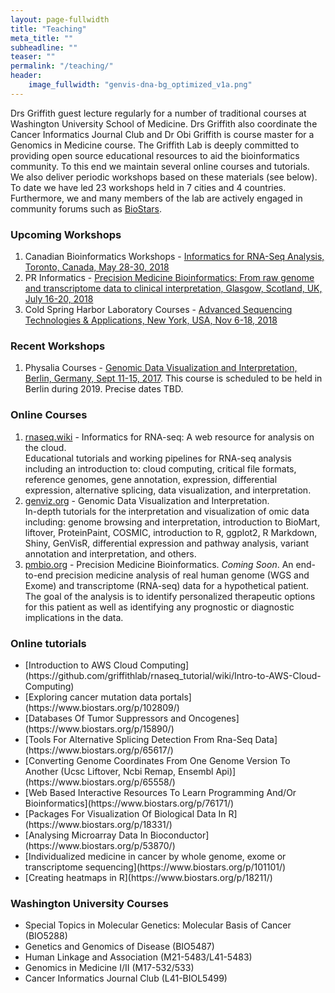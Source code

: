 ```yaml
---
layout: page-fullwidth
title: "Teaching"
meta_title: ""
subheadline: ""
teaser: ""
permalink: "/teaching/"
header:
    image_fullwidth: "genvis-dna-bg_optimized_v1a.png"
---
```


Drs Griffith guest lecture regularly for a number of traditional courses at Washington University School of Medicine. Drs Griffith also coordinate the Cancer Informatics Journal Club and Dr Obi Griffith is course master for a Genomics in Medicine course. The Griffith Lab is deeply committed to providing open source educational resources to aid the bioinformatics community. To this end we maintain several online courses and tutorials. We also deliver periodic workshops based on these materials (see below). To date we have led 23 workshops held in 7 cities and 4 countries. Furthermore, we and many members of the lab are actively engaged in community forums such as [BioStars](https://www.biostars.org/).

### Upcoming Workshops
1. Canadian Bioinformatics Workshops - [Informatics for RNA-Seq Analysis, Toronto, Canada, May 28-30, 2018](https://bioinformatics.ca/workshops/workshop-application-form/#/)
2. PR Informatics - [Precision Medicine Bioinformatics: From raw genome and transcriptome data to clinical interpretation, Glasgow, Scotland, UK, July 16-20, 2018](https://www.prinformatics.com/course/precision-medicine-bioinformatics-from-raw-genome-and-transcriptome-data-to-clinical-interpretation-pmbi01/)
3. Cold Spring Harbor Laboratory Courses - [Advanced Sequencing Technologies & Applications, New York, USA, Nov 6-18, 2018](http://meetings.cshl.edu/courses.aspx?course=C-SEQTEC&year=18)

### Recent Workshops
1. Physalia Courses - [Genomic Data Visualization and Interpretation, Berlin, Germany, Sept 11-15, 2017](https://www.physalia-courses.org/courses-workshops/course14/). This course is scheduled to be held in Berlin during 2019. Precise dates TBD.

### Online Courses
1. [rnaseq.wiki](https://github.com/griffithlab/rnaseq_tutorial/wiki) - Informatics for RNA-seq: A web resource for analysis on the cloud.<br> Educational tutorials and working pipelines for RNA-seq analysis including an introduction to: cloud computing, critical file formats, reference genomes, gene annotation, expression, differential expression, alternative splicing, data visualization, and interpretation.
2. [genviz.org](http://genviz.org/) - Genomic Data Visualization and Interpretation.<br> In-depth tutorials for the interpretation and visualization of omic data including: genome browsing and interpretation, introduction to BioMart, liftover, ProteinPaint, COSMIC, introduction to R, ggplot2, R Markdown, Shiny, GenVisR, differential expression and pathway analysis, variant annotation and interpretation, and others.
3. [pmbio.org](https://www.prinformatics.com/course/precision-medicine-bioinformatics-from-raw-genome-and-transcriptome-data-to-clinical-interpretation-pmbi01/) - Precision Medicine Bioinformatics. <i>Coming Soon</i>. An end-to-end precision medicine analysis of real human genome (WGS and Exome) and transcriptome (RNA-seq) data for a hypothetical patient. The goal of the analysis is to identify personalized therapeutic options for this patient as well as identifying any prognostic or diagnostic implications in the data. 

### Online tutorials
<ul>
  <li>[Introduction to AWS Cloud Computing](https://github.com/griffithlab/rnaseq_tutorial/wiki/Intro-to-AWS-Cloud-Computing)</li>
  <li>[Exploring cancer mutation data portals](https://www.biostars.org/p/102809/)</li>
  <li>[Databases Of Tumor Suppressors and Oncogenes](https://www.biostars.org/p/15890/)</li>
  <li>[Tools For Alternative Splicing Detection From Rna-Seq Data](https://www.biostars.org/p/65617/)</li>
  <li>[Converting Genome Coordinates From One Genome Version To Another (Ucsc Liftover, Ncbi Remap, Ensembl Api)](https://www.biostars.org/p/65558/)</li>
  <li>[Web Based Interactive Resources To Learn Programming And/Or Bioinformatics](https://www.biostars.org/p/76171/)</li>
  <li>[Packages For Visualization Of Biological Data In R](https://www.biostars.org/p/18331/)</li>
  <li>[Analysing Microarray Data In Bioconductor](https://www.biostars.org/p/53870/)</li>
  <li>[Individualized medicine in cancer by whole genome, exome or transcriptome sequencing](https://www.biostars.org/p/101101/)</li>
  <li>[Creating heatmaps in R](https://www.biostars.org/p/18211/)</li>
</ul>

### Washington University Courses
<ul> 
  <li>Special Topics in Molecular Genetics: Molecular Basis of Cancer (BIO5288)</li>
  <li>Genetics and Genomics of Disease (BIO5487)</li>
  <li>Human Linkage and Association (M21-5483/L41-5483)</li>
  <li>Genomics in Medicine I/II (M17-532/533)</li>
  <li>Cancer Informatics Journal Club (L41-BIOL5499)</li> 
</ul>

